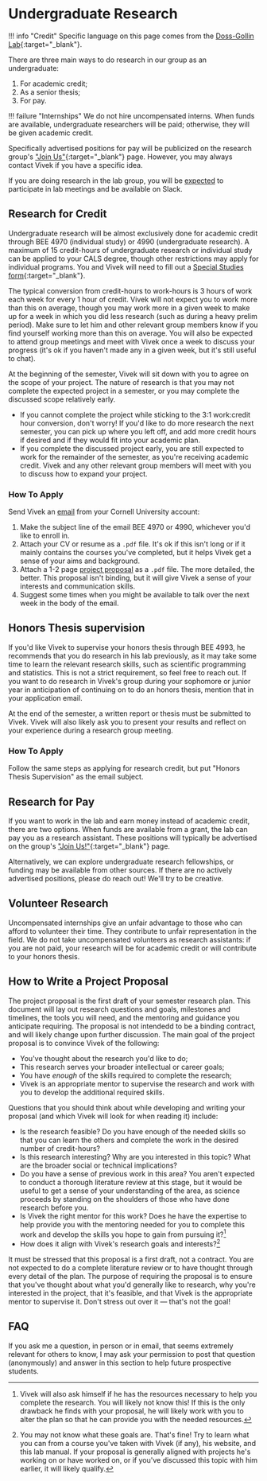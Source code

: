# Undergraduate Research

!!! info "Credit"
    Specific language on this page comes from the [Doss-Gollin Lab](https://dossgollin-lab.github.io/lab-guide){:target="_blank"}.

There are three main ways to do research in our group as an undergraduate:

1. For academic credit;
2. As a senior thesis;
3. For pay.

!!! failure "Internships"
    We do not hire uncompensated interns. When funds are available, undergraduate researchers will be paid; otherwise, they will be given academic credit.

Specifically advertised positions for pay will be publicized on the research group's ["Join Us"](https://srikrishnan-lab.github.io/join/){:target="_blank"} page. However, you may always contact Vivek if you have a specific idea.

If you are doing research in the lab group, you will be [expected](/lab-manual/expectations/roles.md/#undergraduate-students) to participate in lab meetings and be available on Slack.

## Research for Credit

Undergraduate research will be almost exclusively done for academic credit through BEE 4970 (individual study) or 4990 (undergraduate research). A maximum of 15 credit-hours of undergraduate research or individual study can be applied to your CALS degree, though other restrictions may apply for individual programs. You and Vivek will need to fill out a [Special Studies form](https://cals.cornell.edu/undergraduate-students/student-services/academic-resources){:target="_blank"}.

The typical conversion from credit-hours to work-hours is 3 hours of work each week for every 1 hour of credit. Vivek will not expect you to work more than this on average, though you may work more in a given week to make up for a week in which you did less research (such as during a heavy prelim period). Make sure to let him and other relevant group members know if you find yourself working more than this on average. You will also be expected to attend group meetings and meet with Vivek once a week to discuss your progress (it's ok if you haven't made any in a given week, but it's still useful to chat).

At the beginning of the semester, Vivek will sit down with you to agree on the scope of your project. The nature of research is that you may not complete the expected project in a semester, or you may complete the discussed scope relatively early.

  * If you cannot complete the project while sticking to the 3:1 work:credit hour conversion, don't worry! If you'd like to do more research the next semester, you can pick up where you left off, and add more credit hours if desired and if they would fit into your academic plan.
  * If you complete the discussed project early, you are still expected to work for the remainder of the semester, as you're receiving academic credit. Vivek and any other relevant group members will meet with you to discuss how to expand your project.

### How To Apply <a name="apply"></a>

Send Vivek an [email](mailto:vs498@cornell.edu) from your Cornell University account:

  1. Make the subject line of the email BEE 4970 or 4990, whichever you'd like to enroll in.
  2. Attach your CV or resume as a `.pdf` file. It's ok if this isn't long or if it mainly contains the courses you've completed, but it helps Vivek get a sense of your aims and background.
  3. Attach a 1-2 page [project proposal](#proposal) as a `.pdf` file. The more detailed, the better. This proposal isn't binding, but it will give Vivek a sense of your interests and communication skills.
  4. Suggest some times when you might be available to talk over the next week in the body of the email.

## Honors Thesis supervision

If you'd like Vivek to supervise your honors thesis through BEE 4993, he recommends that you do research in his lab previously, as it may take some time to learn the relevant research skills, such as scientific programming and statistics. This is not a strict requirement, so feel free to reach out. If you want to do research in Vivek's group during your sophomore or junior year in anticipation of continuing on to do an honors thesis, mention that in your application email.

At the end of the semester, a written report or thesis must be submitted to Vivek. Vivek will also likely ask you to present your results and reflect on your experience during a research group meeting.

### How To Apply

Follow the same steps as applying for research credit, but put "Honors Thesis Supervision" as the email subject.

## Research for Pay

If you want to work in the lab and earn money instead of academic credit, there are two options. When funds are available from a grant, the lab can pay you as a research assistant. These positions will typically be advertised on the group's ["Join Us!"](https://srikrishnan-lab.github.io/join/){:target="_blank"} page.

Alternatively, we can explore undergraduate research fellowships, or funding may be available from other sources. If there are no actively advertised positions, please do reach out! We'll try to be creative.

## Volunteer Research

Uncompensated internships give an unfair advantage to those who can afford to volunteer their time. They contribute to unfair representation in the field. We do not take uncompensated volunteers as research assistants: if you are not paid, your research will be for academic credit or will contribute to your honors thesis.

## How to Write a Project Proposal <a name="proposal"></a>

The project proposal is the first draft of your semester research plan. This document will lay out research questions and goals, milestones and timelines, the tools you will need, and the mentoring and guidance you anticipate requiring. The proposal is not intendedd to be a binding contract, and will likely change upon further discussion. The main goal of the project proposal is to convince Vivek of the following:

  * You've thought about the research you'd like to do;
  * This research serves your broader intellectual or career goals;
  * You have *enough* of the skills required to complete the research;
  * Vivek is an appropriate mentor to supervise the research and work with you to develop the additional required skills.

Questions that you should think about while developing and writing your proposal (and which Vivek will look for when reading it) include:

  * Is the research feasible? Do you have enough of the needed skills so that you can learn the others and complete the work in the desired number of credit-hours?
  * Is this research interesting? Why are you interested in this topic? What are the broader social or technical implications?
  * Do you have a sense of previous work in this area? You aren't expected to conduct a thorough literature review at this stage, but it would be useful to get a sense of your understanding of the area, as science proceeds by standing on the shoulders of those who have done research before you.
  * Is Vivek the right mentor for this work? Does he have the expertise to help provide you with the mentoring needed for you to complete this work and develop the skills you hope to gain from pursuing it?[^resources]
  * How does it align with Vivek's research goals and interests?[^goals]

  [^resources]: Vivek will also ask himself if he has the resources necessary to help you complete the research. You will likely not know this! If this is the only drawback he finds with your proposal, he will likely work with you to alter the plan so that he can provide you with the needed resources.

  [^goals]: You may not know what these goals are. That's fine! Try to learn what you can from a course you've taken with Vivek (if any), his website, and this lab manual. If your proposal is generally aligned with projects he's working on or have worked on, or if you've discussed this topic with him earlier, it will likely qualify.

It must be stressed that this proposal is a first draft, not a contract. You are not expected to do a complete literature review or to have thought through every detail of the plan. The purpose of requiring the proposal is to ensure that you've thought about what you'd generally like to research, why you're interested in the project, that it's feasible, and that Vivek is the appropriate mentor to supervise it. Don't stress out over it &mdash; that's not the goal!

## FAQ

If you ask me a question, in person or in email, that seems extremely relevant for others to know, I may ask your permission to post that question (anonymously) and answer in this section to help future prospective students.
